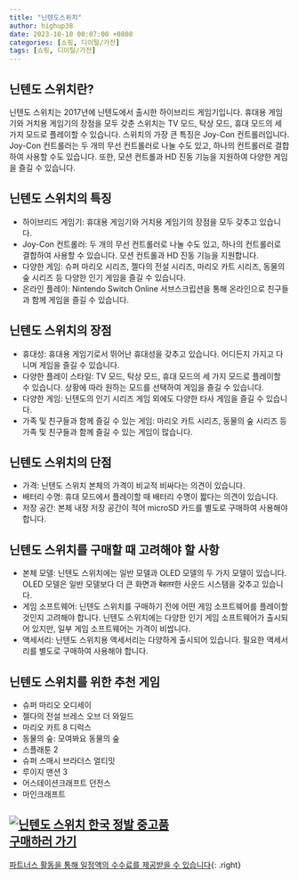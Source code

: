 ```yaml
---
title: "닌텐도스위치"
author: highup38
date: 2023-10-10 00:07:00 +0800
categories: [쇼핑, 디이털/가전]
tags: [쇼핑, 디이털/가전]
---
```


## 닌텐도 스위치란?

닌텐도 스위치는 2017년에 닌텐도에서 출시한 하이브리드 게임기입니다. 휴대용 게임기와 거치용 게임기의 장점을 모두 갖춘 스위치는 TV 모드, 탁상 모드, 휴대 모드의 세 가지 모드로 플레이할 수 있습니다. 스위치의 가장 큰 특징은 Joy-Con 컨트롤러입니다. Joy-Con 컨트롤러는 두 개의 무선 컨트롤러로 나눌 수도 있고, 하나의 컨트롤러로 결합하여 사용할 수도 있습니다. 또한, 모션 컨트롤과 HD 진동 기능을 지원하여 다양한 게임을 즐길 수 있습니다.

## 닌텐도 스위치의 특징

* 하이브리드 게임기: 휴대용 게임기와 거치용 게임기의 장점을 모두 갖추고 있습니다.
* Joy-Con 컨트롤러: 두 개의 무선 컨트롤러로 나눌 수도 있고, 하나의 컨트롤러로 결합하여 사용할 수 있습니다. 모션 컨트롤과 HD 진동 기능을 지원합니다.
* 다양한 게임: 슈퍼 마리오 시리즈, 젤다의 전설 시리즈, 마리오 카트 시리즈, 동물의 숲 시리즈 등 다양한 인기 게임을 즐길 수 있습니다.
* 온라인 플레이: Nintendo Switch Online 서브스크립션을 통해 온라인으로 친구들과 함께 게임을 즐길 수 있습니다.

## 닌텐도 스위치의 장점

* 휴대성: 휴대용 게임기로서 뛰어난 휴대성을 갖추고 있습니다. 어디든지 가지고 다니며 게임을 즐길 수 있습니다.
* 다양한 플레이 스타일: TV 모드, 탁상 모드, 휴대 모드의 세 가지 모드로 플레이할 수 있습니다. 상황에 따라 원하는 모드를 선택하여 게임을 즐길 수 있습니다.
* 다양한 게임: 닌텐도의 인기 시리즈 게임 외에도 다양한 타사 게임을 즐길 수 있습니다.
* 가족 및 친구들과 함께 즐길 수 있는 게임: 마리오 카트 시리즈, 동물의 숲 시리즈 등 가족 및 친구들과 함께 즐길 수 있는 게임이 많습니다.

## 닌텐도 스위치의 단점

* 가격: 닌텐도 스위치 본체의 가격이 비교적 비싸다는 의견이 있습니다.
* 배터리 수명: 휴대 모드에서 플레이할 때 배터리 수명이 짧다는 의견이 있습니다.
* 저장 공간: 본체 내장 저장 공간이 적어 microSD 카드를 별도로 구매하여 사용해야 합니다.

## 닌텐도 스위치를 구매할 때 고려해야 할 사항

* 본체 모델: 닌텐도 스위치에는 일반 모델과 OLED 모델의 두 가지 모델이 있습니다. OLED 모델은 일반 모델보다 더 큰 화면과 बेहतर한 사운드 시스템을 갖추고 있습니다.
* 게임 소프트웨어: 닌텐도 스위치를 구매하기 전에 어떤 게임 소프트웨어를 플레이할 것인지 고려해야 합니다. 닌텐도 스위치에는 다양한 인기 게임 소프트웨어가 출시되어 있지만, 일부 게임 소프트웨어는 가격이 비쌉니다.
* 액세서리: 닌텐도 스위치용 액세서리는 다양하게 출시되어 있습니다. 필요한 액세서리를 별도로 구매하여 사용해야 합니다.

## 닌텐도 스위치를 위한 추천 게임

* 슈퍼 마리오 오디세이
* 젤다의 전설 브레스 오브 더 와일드
* 마리오 카트 8 디럭스
* 동물의 숲: 모여봐요 동물의 숲
* 스플래툰 2
* 슈퍼 스매시 브라더스 얼티밋
* 루이지 맨션 3
* 어스테이션크래프트 던전스
* 마인크래프트

[![닌텐도 스위치 한국 정발 중고품](https://thumbnail9.coupangcdn.com/thumbnails/remote/230x230ex/image/vendor_inventory/c8a5/6d9cb4bae737c4df32908c81c7b77dcd5003ac701f30a83133005d9cf7e9.jpg "닌텐도 스위치 한국 정발 중고품")](https://link.coupang.com/re/AFFSDP?lptag=AF1030537&subid=&pageKey=5580411554&traceid=V0-153&itemId=8916560155&vendorItemId=76203165998)
<br>
[**구매하러 가기**](https://link.coupang.com/re/AFFSDP?lptag=AF1030537&subid=&pageKey=5580411554&traceid=V0-153&itemId=8916560155&vendorItemId=76203165998)
---
[파트너스 활동을 통해 일정액의 수수료를 제공받을 수 있습니다](https://link.coupang.com/a/bao1ui){: .right}